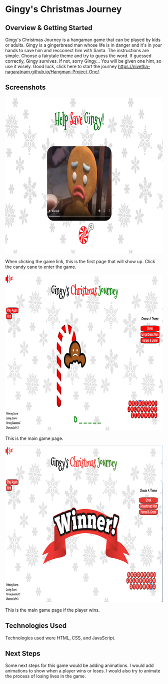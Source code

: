 # Gingy's Christmas Journey

## **Overview & Getting Started** 

Gingy's Christmas Journey is a hangaman game that can be played by kids or adults. Gingy is a gingerbread man whose life is in danger and it's in your hands to save
him and recconect him with Santa. The instructions are simple. Choose a fairytale theme and try to guess the word. If guessed correctly, Gingy survives. If not, 
sorry Gingy... You will be given one hint, so use it wisely. Good luck, click here to start the journey https://nivetha-nagaratnam.github.io/Hangman-Project-One/.

## **Screenshots** 

<img src="Screenshots/Screen Shot 2020-10-12 at 4.22.13 PM.png" alt="Game Home Page" width="800" height="500"/>

When clicking the game link, this is the first page that will show up. Click the candy cane to enter the game.

<img src="Screenshots/Screen Shot 2020-10-12 at 4.23.05 PM.png" alt="Game Page While Playing Game" width="800" height="500"/>

This is the main game page. 

<img src="Screenshots/Screen Shot 2020-10-12 at 4.23.31 PM.png" alt="Game Page When Player Wins" width="800" height="500"/>

This is the main game page if the player wins.

## **Technologies Used** 

Technologies used were HTML, CSS, and JavaScript.

## **Next Steps** 

Some next steps for this game would be adding animations. I would add animations to show when a player wins or loses. I would also try to animate the process of 
losing lives in the game. 
